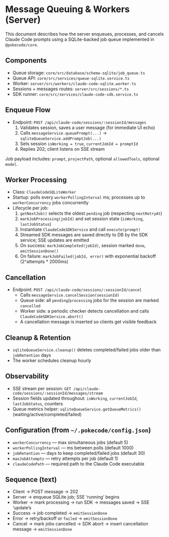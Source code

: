 # Message Queuing & Workers (Server)

This document describes how the server enqueues, processes, and cancels Claude Code prompts using a SQLite-backed job queue implemented in `@pokecode/core`.

## Components

- Queue storage: `core/src/database/schema-sqlite/job_queue.ts`
- Queue API: `core/src/services/queue-sqlite.service.ts`
- Worker: `server/src/workers/claude-code-sqlite.worker.ts`
- Sessions + messages routes: `server/src/sessions/*.ts`
- SDK runner: `core/src/services/claude-code-sdk.service.ts`

## Enqueue Flow

- Endpoint: `POST /api/claude-code/sessions/:sessionId/messages`
  1) Validates session, saves a user message (for immediate UI echo)
  2) Calls `messageService.queuePrompt(...)` → `sqliteQueueService.addPromptJob(...)`
  3) Sets session `isWorking = true`, `currentJobId = promptId`
  4) Replies 202; client listens on SSE stream

Job payload includes: `prompt`, `projectPath`, optional `allowedTools`, optional `model`.

## Worker Processing

- Class: `ClaudeCodeSQLiteWorker`
- Startup: polls every `workerPollingInterval` ms; processes up to `workerConcurrency` jobs concurrently
- Lifecycle per job:
  1) `getNextJob()` selects the oldest `pending` job (respecting `nextRetryAt`)
  2) `markJobProcessing(jobId)` and set session state (`isWorking`, `lastJobStatus`)
  3) Instantiate `ClaudeCodeSDKService` and call `execute(prompt)`
  4) Streamed SDK messages are saved directly to DB by the SDK service; SSE updates are emitted
  5) On success: `markJobCompleted(jobId)`, session marked `done`, `emitSessionDone()`
  6) On failure: `markJobFailed(jobId, error)` with exponential backoff (2^attempts * 2000ms)

## Cancellation

- Endpoint: `POST /api/claude-code/sessions/:sessionId/cancel`
  - Calls `messageService.cancelSession(sessionId)`
  - Queue side: all `pending`/`processing` jobs for the session are marked `cancelled`
  - Worker side: a periodic checker detects cancellation and calls `ClaudeCodeSDKService.abort()`
  - A cancellation message is inserted so clients get visible feedback

## Cleanup & Retention

- `sqliteQueueService.cleanup()` deletes completed/failed jobs older than `jobRetention` days
- The worker schedules cleanup hourly

## Observability

- SSE stream per session: `GET /api/claude-code/sessions/:sessionId/messages/stream`
- Session fields updated throughout: `isWorking`, `currentJobId`, `lastJobStatus`, counters
- Queue metrics helper: `sqliteQueueService.getQueueMetrics()` (waiting/active/completed/failed)

## Configuration (from `~/.pokecode/config.json`)

- `workerConcurrency` — max simultaneous jobs (default 5)
- `workerPollingInterval` — ms between polls (default 1000)
- `jobRetention` — days to keep completed/failed jobs (default 30)
- `maxJobAttempts` — retry attempts per job (default 1)
- `claudeCodePath` — required path to the Claude Code executable

## Sequence (text)

- Client → POST message → 202
- Server → enqueue SQLite job; SSE ‘running’ begins
- Worker → mark processing → run SDK → messages saved → SSE ‘update’s
- Success → job completed → `emitSessionDone`
- Error → retry/backoff or `failed` → `emitSessionDone`
- Cancel → mark jobs cancelled → SDK abort → insert cancellation message → `emitSessionDone`

